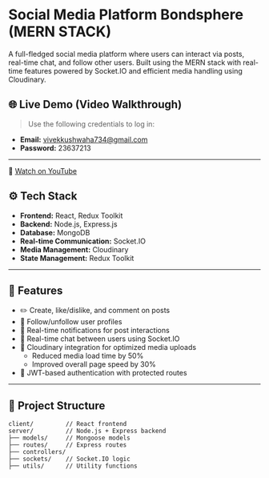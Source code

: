 # Social Media Platform Bondsphere (MERN STACK)

A full-fledged social media platform where users can interact via posts, real-time chat, and follow other users. Built using the MERN stack with real-time features powered by Socket.IO and efficient media handling using Cloudinary.

## 🌐 Live Demo (Video Walkthrough)

> Use the following credentials to log in:
- **Email:** vivekkushwaha734@gmail.com  
- **Password:** 23637213

---
🎥 [Watch on YouTube](https://youtu.be/0PauEit393U)


## ⚙️ Tech Stack

- **Frontend:** React, Redux Toolkit
- **Backend:** Node.js, Express.js
- **Database:** MongoDB
- **Real-time Communication:** Socket.IO
- **Media Management:** Cloudinary
- **State Management:** Redux Toolkit

---

## 🚀 Features

- ✏️ Create, like/dislike, and comment on posts
- 👥 Follow/unfollow user profiles
- 🔔 Real-time notifications for post interactions
- 💬 Real-time chat between users using Socket.IO
- 🌄 Cloudinary integration for optimized media uploads
  - Reduced media load time by 50%
  - Improved overall page speed by 30%
- 🔐 JWT-based authentication with protected routes

---

## 📂 Project Structure

```plaintext
client/         // React frontend
server/         // Node.js + Express backend
├── models/     // Mongoose models
├── routes/     // Express routes
├── controllers/
├── sockets/    // Socket.IO logic
├── utils/      // Utility functions
